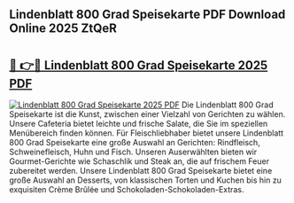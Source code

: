 ## Lindenblatt 800 Grad Speisekarte PDF Download Online 2025 ZtQeR

# <h2><a href="http://gc93qj.nevu.top/?p=Lindenblatt+800+Grad+Speisekarte">🔗 👉🔴 Lindenblatt 800 Grad Speisekarte 2025 PDF</a></h2>

[![Lindenblatt 800 Grad Speisekarte 2025 PDF](https://i.imgur.com/dBaPXMq.png)](http://gc93qj.nevu.top/?p=Lindenblatt+800+Grad+Speisekarte)
Die Lindenblatt 800 Grad Speisekarte ist die Kunst, zwischen einer Vielzahl von Gerichten zu wählen. Unsere Cafeteria bietet leichte und frische Salate, die Sie im speziellen Menübereich finden können. Für Fleischliebhaber bietet unsere Lindenblatt 800 Grad Speisekarte eine große Auswahl an Gerichten: Rindfleisch, Schweinefleisch, Huhn und Fisch. Unseren Auserwählten bieten wir Gourmet-Gerichte wie Schaschlik und Steak an, die auf frischem Feuer zubereitet werden. Unsere Lindenblatt 800 Grad Speisekarte bietet eine große Auswahl an Desserts, von klassischen Torten und Kuchen bis hin zu exquisiten Crème Brûlée und Schokoladen-Schokoladen-Extras.
